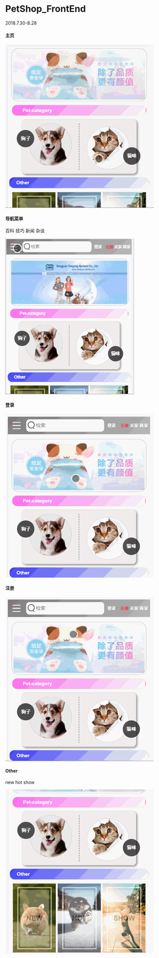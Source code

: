 # PetShop_FrontEnd
2018.7.30-8.28

#### 主页

![home](https://github.com/Cejron/PetShop_FrontEnd/blob/master/screenshot/home.gif)

#### 导航菜单  

百科 技巧 新闻 杂谈

![baike](https://github.com/Cejron/PetShop_FrontEnd/blob/master/screenshot/baike.gif)
   
#### 登录

![login](https://github.com/Cejron/PetShop_FrontEnd/blob/master/screenshot/login.gif)

#### 注册

![res](https://github.com/Cejron/PetShop_FrontEnd/blob/master/screenshot/res.gif)

#### Other

new hot show

![oth](https://github.com/Cejron/PetShop_FrontEnd/blob/master/screenshot/oth.gif)

    
